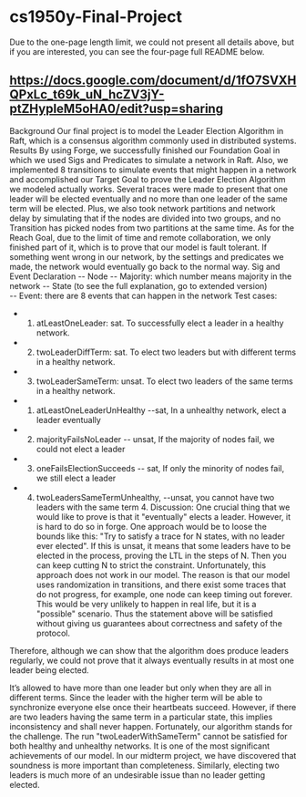 # cs1950y-Final-Project

Due to the one-page length limit, we could not present all details above, but if you are interested, you can see the four-page full README below.

https://docs.google.com/document/d/1fO7SVXHQPxLc_t69k_uN_hcZV3jY-ptZHypIeM5oHA0/edit?usp=sharing
----------------------------------------------------------------------------------------------------------------------------
Background
Our final project is to model the Leader Election Algorithm in Raft, which is a consensus algorithm commonly used in distributed systems. 
Results
By using Forge, we successfully finished our Foundation Goal in which we used Sigs and Predicates to simulate a network in Raft.
    Also, we implemented 8 transitions to simulate events that might happen in a network and accomplished our Target Goal to prove the Leader Election Algorithm we modeled actually works. Several traces were made to present that one leader will be elected eventually and no more than one leader of the same term will be elected. Plus, we also took network partitions and network delay by simulating that if the nodes are divided into two groups, and no Transition has picked nodes from two partitions at the same time.
    As for the Reach Goal, due to the limit of time and remote collaboration, we only finished part of it, which is to prove that our model is fault tolerant. If something went wrong in our network, by the settings and predicates we made, the network would eventually go back to the normal way.
Sig and Event Declaration
-- Node
-- Majority: which number means majority in the network
-- State (to see the full explanation, go to extended version)		
-- Event: there are 8 events that can happen in the network
Test cases: 
- 1. atLeastOneLeader: sat. To successfully elect a leader in a healthy network.
- 2. twoLeaderDiffTerm: sat. To elect two leaders but with different terms  in a healthy network.
- 3. twoLeaderSameTerm: unsat. To elect two leaders of the same terms in a healthy network.
- 1. atLeastOneLeaderUnHealthy  --sat, In a unhealthy network, elect a leader eventually
- 2. majorityFailsNoLeader -- unsat, If the majority of nodes fail, we could not elect a leader
- 3. oneFailsElectionSucceeds -- sat, If only the minority of nodes fail, we still elect a leader
- 4. twoLeadersSameTermUnhealthy, --unsat, you cannot have two leaders with the same term
     4. Discussion: 
One crucial thing that we would like to prove is that it "eventually" elects a leader. However, it is hard to do so in forge. One approach would be to loose the bounds like this:
"Try to satisfy a trace for N states, with no leader ever elected". If this is unsat, it means that some leaders have to be elected in the process, proving the LTL in the steps of N. Then you can keep cutting N to strict the constraint. Unfortunately, this approach does not work in our model. The reason is that our model uses randomization in transitions, and there exist some traces that do not progress, for example, one node can keep timing out forever. This would be very unlikely to happen in real life, but it is a "possible" scenario. Thus the statement above will be satisfied without giving us guarantees about correctness and safety of the protocol. 

Therefore, although we can show that the algorithm does produce leaders regularly, we could not prove that it always eventually results in at most one leader being elected. 


It’s allowed to have more than one leader but only when they are all in different terms. Since the leader with the higher term will be able to synchronize everyone else once their heartbeats succeed. However, if there are two leaders having the same term in a particular state, this implies inconsistency and shall never happen. Fortunately, our algorithm stands for the challenge. The run "twoLeaderWithSameTerm" cannot be satisfied for both healthy and unhealthy networks. It is one of the most significant achievements of our model. In our midterm project, we have discovered that soundness is more important than completeness. Similarly, electing two leaders is much more of an undesirable issue than no leader getting elected.








